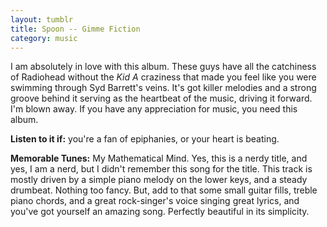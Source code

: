 ```yaml
---
layout: tumblr
title: Spoon -- Gimme Fiction
category: music
---
```


I am absolutely in love with this album. These guys have all the catchiness of Radiohead without the *Kid A* craziness that made you feel like you were swimming through Syd Barrett's veins. It's got killer melodies and a strong groove behind it serving as the heartbeat of the music, driving it forward. I'm blown away. If you have any appreciation for music, you need this album.

**Listen to it if:** you're a fan of epiphanies, or your heart is beating.

**Memorable Tunes:** My Mathematical Mind. Yes, this is a nerdy title, and yes, I am a nerd, but I didn't remember this song for the title. This track is mostly driven by a simple piano melody on the lower keys, and a steady drumbeat. Nothing too fancy. But, add to that some small guitar fills, treble piano chords, and a great rock-singer's voice singing great lyrics, and you've got yourself an amazing song. Perfectly beautiful in its simplicity.
